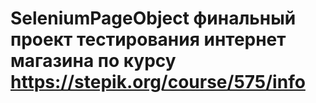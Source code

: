 # SeleniumPageObject финальный проект тестирования интернет магазина по курсу https://stepik.org/course/575/info
